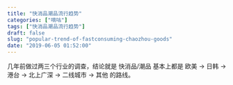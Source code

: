 ```yaml
---
title: "快消品潮品流行趋势"
categories: ["嘀咕"]
tags: ["快消品潮品流行趋势"]
draft: false
slug: "popular-trend-of-fastconsuming-chaozhou-goods"
date: "2019-06-05 01:52:00"
---
```


几年前做过两三个行业的调查，结论就是 快消品/潮品 基本上都是 欧美 -> 日韩 -> 港台 -> 北上广深 -> 二线城市 -> 其他 的路线。
